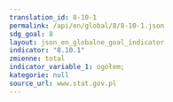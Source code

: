 ```yaml
---
translation_id: 8-10-1
permalink: /api/en/global/8/8-10-1.json
sdg_goal: 8
layout: json_en_globalne_goal_indicator
indicator: "8.10.1"
zmienne: total
indicator_variable_1: ogółem;
kategorie: null
source_url: www.stat.gov.pl
---
```

